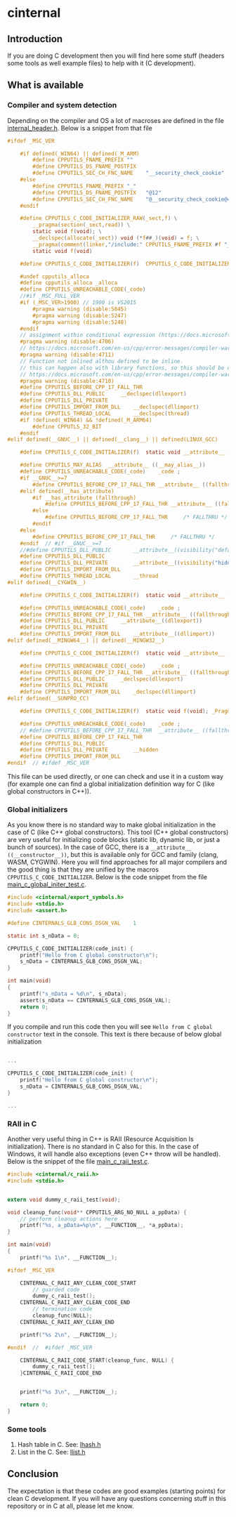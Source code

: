 # cinternal  
  
  
## Introduction  
  
If you are doing C development then you will find here some stuff (headers some tools as well example files) to help with it (C development).  
  
  
## What is available 
  
  
### Compiler and system detection  
  
Depending on the compiler and OS a lot of macroses are defined in the file [internal_header.h](include/cinternal/internal_header.h). 
Below is a snippet from that file  
  
```c 
#ifdef _MSC_VER

	#if defined(_WIN64) || defined(_M_ARM)
		#define CPPUTILS_FNAME_PREFIX ""
		#define CPPUTILS_DS_FNAME_POSTFIX
		#define CPPUTILS_SEC_CH_FNC_NAME	"__security_check_cookie"
	#else
		#define CPPUTILS_FNAME_PREFIX "_"
		#define CPPUTILS_DS_FNAME_POSTFIX	"@12"
		#define CPPUTILS_SEC_CH_FNC_NAME	"@__security_check_cookie@4"
	#endif

    #define CPPUTILS_C_CODE_INITIALIZER_RAW(_sect,f) \
        __pragma(section(_sect,read)) \
        static void f(void); \
        __declspec(allocate(_sect)) void (*f##_)(void) = f; \
        __pragma(comment(linker,"/include:" CPPUTILS_FNAME_PREFIX #f "_")) \
        static void f(void)

    #define CPPUTILS_C_CODE_INITIALIZER(f)  CPPUTILS_C_CODE_INITIALIZER_RAW(".CRT$XCU",f)

	#undef cpputils_alloca
	#define cpputils_alloca	_alloca
	#define CPPUTILS_UNREACHABLE_CODE(_code)
	//#if _MSC_FULL_VER
	#if (_MSC_VER>1900) // 1900 is VS2015
		#pragma warning (disable:5045)
		#pragma warning (disable:5247)
		#pragma warning (disable:5248)
	#endif
	// assignment within conditional expression (https://docs.microsoft.com/en-us/cpp/error-messages/compiler-warnings/compiler-warning-level-4-c4706?view=msvc-160)
	#pragma warning (disable:4706) 
	// https://docs.microsoft.com/en-us/cpp/error-messages/compiler-warnings/compiler-warning-level-1-c4711?view=msvc-160
	#pragma warning (disable:4711)
	// Function not inlined althou defined to be inline. 
	// this can happen also with library functions, so this should be disabled
	// https://docs.microsoft.com/en-us/cpp/error-messages/compiler-warnings/compiler-warning-level-1-c4711?view=msvc-160
	#pragma warning (disable:4710)
	#define CPPUTILS_BEFORE_CPP_17_FALL_THR
    #define CPPUTILS_DLL_PUBLIC		__declspec(dllexport)
    #define CPPUTILS_DLL_PRIVATE
    #define CPPUTILS_IMPORT_FROM_DLL	__declspec(dllimport)
	#define CPPUTILS_THREAD_LOCAL		__declspec(thread)
	#if !defined(_WIN64) && !defined(_M_ARM64)
		#define CPPUTLS_32_BIT
	#endif
#elif defined(__GNUC__) || defined(__clang__) || defined(LINUX_GCC)

	#define CPPUTILS_C_CODE_INITIALIZER(f)	static void __attribute__ ((__constructor__)) f(void)

    #define CPPUTILS_MAY_ALIAS  __attribute__ ((__may_alias__))
	#define CPPUTILS_UNREACHABLE_CODE(_code)	_code ;
	#if __GNUC__>=7
		#define CPPUTILS_BEFORE_CPP_17_FALL_THR	__attribute__ ((fallthrough)) ;
	#elif defined(__has_attribute)
		#if __has_attribute (fallthrough)
			#define CPPUTILS_BEFORE_CPP_17_FALL_THR	__attribute__ ((fallthrough)) ;
		#else
			#define CPPUTILS_BEFORE_CPP_17_FALL_THR		/* FALLTHRU */
		#endif
	#else
		#define CPPUTILS_BEFORE_CPP_17_FALL_THR		/* FALLTHRU */
	#endif  // #if __GNUC__>=7
    //#define CPPUTILS_DLL_PUBLIC		__attribute__((visibility("default")))
    #define CPPUTILS_DLL_PUBLIC
    #define CPPUTILS_DLL_PRIVATE		__attribute__((visibility("hidden")))
    #define CPPUTILS_IMPORT_FROM_DLL
	#define CPPUTILS_THREAD_LOCAL		__thread
#elif defined(__CYGWIN__)

	#define CPPUTILS_C_CODE_INITIALIZER(f)	static void __attribute__ ((__constructor__)) f(void)

	#define CPPUTILS_UNREACHABLE_CODE(_code)	_code ;
	#define CPPUTILS_BEFORE_CPP_17_FALL_THR	__attribute__ ((fallthrough)) ;
    #define CPPUTILS_DLL_PUBLIC		__attribute__((dllexport))
    #define CPPUTILS_DLL_PRIVATE
    #define CPPUTILS_IMPORT_FROM_DLL	__attribute__((dllimport))
#elif defined(__MINGW64__) || defined(__MINGW32__)

	#define CPPUTILS_C_CODE_INITIALIZER(f)	static void __attribute__ ((__constructor__)) f(void)

	#define CPPUTILS_UNREACHABLE_CODE(_code)	_code ;
	#define CPPUTILS_BEFORE_CPP_17_FALL_THR	__attribute__ ((fallthrough)) ;
    #define CPPUTILS_DLL_PUBLIC		_declspec(dllexport)
    #define CPPUTILS_DLL_PRIVATE
    #define CPPUTILS_IMPORT_FROM_DLL	_declspec(dllimport)
#elif defined(__SUNPRO_CC)

	#define CPPUTILS_C_CODE_INITIALIZER(f)	static void f(void); _Pragma(init  (f)) static void f(void)

	#define CPPUTILS_UNREACHABLE_CODE(_code)	_code ;
	// #define CPPUTILS_BEFORE_CPP_17_FALL_THR	__attribute__ ((fallthrough)) ; // ???
	#define CPPUTILS_BEFORE_CPP_17_FALL_THR
    #define CPPUTILS_DLL_PUBLIC
    #define CPPUTILS_DLL_PRIVATE		__hidden
    #define CPPUTILS_IMPORT_FROM_DLL
#endif  // #ifdef _MSC_VER
```  
  
This file can be used directly, or one can check and use it in a custom way (for example one can find a global initialization definition way for C (like global constructors in C++)).  
  
  
### Global initializers  
  
As you know there is no standard way to make global initialization in the case of C (like C++ global constructors). 
This tool (C++ global constructors) are very useful for initializing code blocks (static lib, dynamic lib, or just a bunch of sources).
In the case of GCC, there is a `__attribute__ ((__constructor__))`, but this is available only for GCC and family (clang, WASM, CYGWIN).
Here you will find approaches for all major compilers and the good thing is that they are unified by the macros `CPPUTILS_C_CODE_INITIALIZER`.
Below is the code snippet from the file [main_c_global_initer_test.c](src/tests/main_c_global_initer_test.c).  
  
```C  
#include <cinternal/export_symbols.h>
#include <stdio.h>
#include <assert.h>

#define CINTERNALS_GLB_CONS_DSGN_VAL	1

static int s_nData = 0;

CPPUTILS_C_CODE_INITIALIZER(code_init) {
    printf("Hello from C global constructor\n");
	s_nData = CINTERNALS_GLB_CONS_DSGN_VAL;
}

int main(void)
{
	printf("s_nData = %d\n", s_nData);
	assert(s_nData == CINTERNALS_GLB_CONS_DSGN_VAL);
	return 0;
}
```  
  
If you compile and run this code then you will see `Hello from C global constructor` text in the console.
This text is there because of below global initialization  
  
```C  

...

CPPUTILS_C_CODE_INITIALIZER(code_init) {
    printf("Hello from C global constructor\n");
	s_nData = CINTERNALS_GLB_CONS_DSGN_VAL;
}

...

```  
  
  
### RAII in C  
  
Another very useful thing in C++ is RAII (Resource Acquisition Is initialization). There is no standard in C also for this.
In the case of Windows, it will handle also exceptions (even C++ throw will be handled).
Below is the snippet of the file [main_c_raii_test.c](src/tests/c_raii_test/main_c_raii_test.c).  
  
```C  
#include <cinternal/c_raii.h>
#include <stdio.h>


extern void dummy_c_raii_test(void);

void cleanup_func(void** CPPUTILS_ARG_NO_NULL a_ppData) {
    // perform cleanup actions here
    printf("%s, a_pData=%p\n", __FUNCTION__, *a_ppData);
}

int main(void) 
{
    printf("%s 1\n", __FUNCTION__);

#ifdef _MSC_VER

    CINTERNAL_C_RAII_ANY_CLEAN_CODE_START
        // guarded code
        dummy_c_raii_test();
    CINTERNAL_C_RAII_ANY_CLEAN_CODE_END
        // termination code
        cleanup_func(NULL);
    CINTERNAL_C_RAII_ANY_CLEAN_END

    printf("%s 2\n", __FUNCTION__);

#endif  //  #ifdef _MSC_VER

    CINTERNAL_C_RAII_CODE_START(cleanup_func, NULL) {
        dummy_c_raii_test();
    }CINTERNAL_C_RAII_CODE_END


    printf("%s 3\n", __FUNCTION__);

    return 0;
}
```  
  
  
### Some tools  
 1. Hash table in C. See: [lhash.h](include/cinternal/hash/lhash.h)  
 2. List in the C. See: [llist.h](include/cinternal/list/llist.h)  
   
   
## Conclusion  
  
The expectation is that these codes are good examples (starting points) for clean C development. 
If you will have any questions concerning stuff in this repository or in C at all, please let me know.
